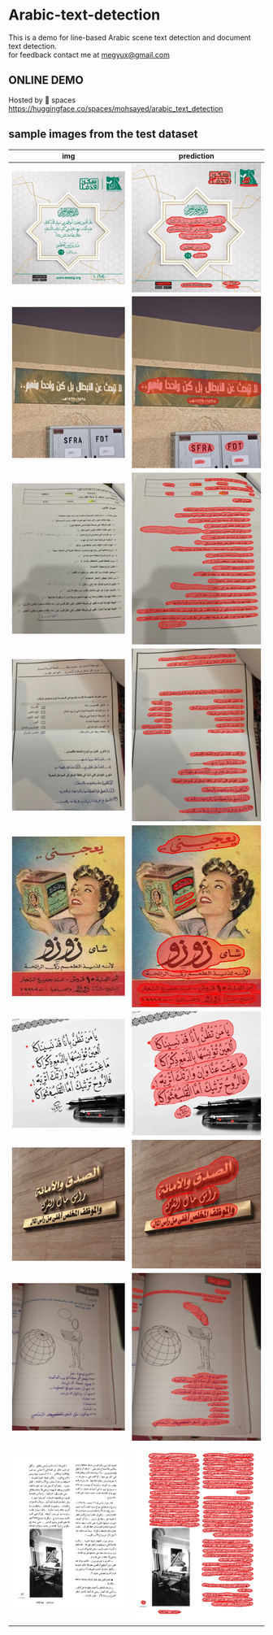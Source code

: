 # Arabic-text-detection
This is a demo for line-based Arabic scene text detection and document text detection.  
for feedback contact me at megyux@gmail.com

## ONLINE DEMO
Hosted by 🤗 spaces  
https://huggingface.co/spaces/mohsayed/arabic_text_detection

## sample images from the test dataset
|img|prediction|
|-|-|
|<img src='/imgs/0_orig.jpg' />|<img src='/imgs/0_pred.jpg' />|
|<img src='/imgs/8_orig.jpg' />|<img src='/imgs/8_pred.jpg' />|
|<img src='/imgs/12_orig.jpg' />|<img src='/imgs/12_pred.jpg' />|
|<img src='/imgs/13_orig.jpg' />|<img src='/imgs/13_pred.jpg' />|
|<img src='/imgs/1_orig.jpg' />|<img src='/imgs/1_pred.jpg' />|
|<img src='/imgs/14_orig.jpg' />|<img src='/imgs/14_pred.jpg' />|
|<img src='/imgs/30_orig.jpg' />|<img src='/imgs/30_pred.jpg' />|
|<img src='/imgs/22_orig.jpg' />|<img src='/imgs/22_pred.jpg' />|
|<img src='/imgs/33_orig.jpg' />|<img src='/imgs/33_pred.jpg' />|
